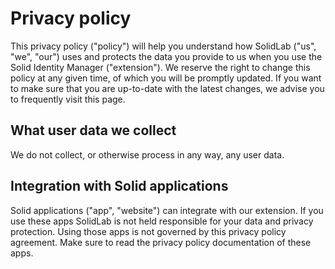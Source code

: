 # Privacy policy

This privacy policy ("policy") will help you understand how SolidLab ("us", "we",
"our") uses and protects the data you provide to us when you use the Solid Identity Manager ("extension").
We reserve the right to change this policy at any given time, 
of which you will be promptly updated. 
If you want to make sure that you are up-to-date with the latest changes, 
we advise you to frequently visit this page.

## What user data we collect

We do not collect, or otherwise process in any way, any user data.

## Integration with Solid applications

Solid applications ("app", "website") can integrate with our extension.
If you use these apps
SolidLab is not held responsible for your data and privacy protection. 
Using those apps is not governed by this privacy policy agreement. 
Make sure to read the privacy policy documentation of these apps.
